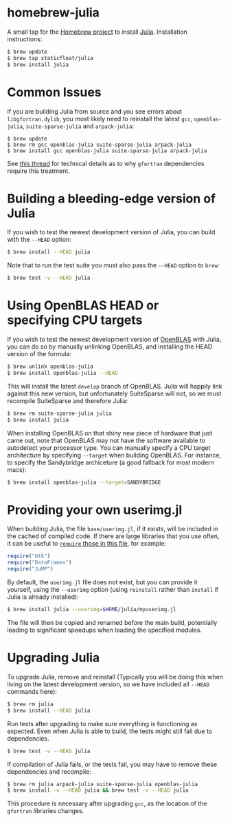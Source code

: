 homebrew-julia
==============

A small tap for the [Homebrew project](http://mxcl.github.com/homebrew/) to install [Julia](http://julialang.org/). Installation instructions:

```bash
$ brew update
$ brew tap staticfloat/julia
$ brew install julia
```

Common Issues
=============

If you are building Julia from source and you see errors about `libgfortran.dylib`, you most likely need to reinstall the latest `gcc`, `openblas-julia`, `suite-sparse-julia` and `arpack-julia`:

```
$ brew update
$ brew rm gcc openblas-julia suite-sparse-julia arpack-julia
$ brew install gcc openblas-julia suite-sparse-julia arpack-julia 
```

See [this thread](https://github.com/Homebrew/homebrew/issues/33948) for technical details as to why `gfortran` dependencies require this treatment.

Building a bleeding-edge version of Julia
=========================================
If you wish to test the newest development version of Julia, you can build with the `--HEAD` option:

```bash
$ brew install --HEAD julia
```

Note that to run the test suite you must also pass the `--HEAD` option to `brew`:
```bash
$ brew test -v --HEAD julia
```


Using OpenBLAS HEAD or specifying CPU targets
=============================================
If you wish to test the newest development version of [OpenBLAS](https://github.com/xianyi/OpenBLAS) with Julia, you can do so by manually unlinking OpenBLAS, and installing the HEAD version of the formula:

```bash
$ brew unlink openblas-julia
$ brew install openblas-julia --HEAD
```

This will install the latest `develop` branch of OpenBLAS.  Julia will happily link against this new version, but unfortunately SuiteSparse will not, so we must recompile SuiteSparse and therefore Julia:

```bash
$ brew rm suite-sparse-julia julia
$ brew install julia
```

When installing OpenBLAS on that shiny new piece of hardware that just came out, note that OpenBLAS may not have the software available to autodetect your processor type.  You can manually specify a CPU target architecture by specifying `--target` when building OpenBLAS.  For instance, to specify the Sandybridge archiceture (a good fallback for most modern macs):
``` bash
$ brew install openblas-julia --target=SANDYBRIDGE
```


Providing your own userimg.jl
=============================

When building Julia, the file `base/userimg.jl`, if it exists, will be included in the cached of compiled code. If there are large libraries that you use often, it can be useful to [`require` those in this file](https://github.com/JuliaLang/Gtk.jl/blob/master/doc/precompilation.md), for example:

```julia
require("Gtk")
require("DataFrames")
require("JuMP")
```

By default, the `userimg.jl` file does not exist, but you can provide it yourself, using the `--userimg` option (using `reinstall` rather than `install` if Julia is already installed):

```bash
$ brew install julia --userimg=$HOME/julia/myuserimg.jl
```

The file will then be copied and renamed before the main build, potentially leading to significant speedups when loading the specified modules.


Upgrading Julia
===============
To upgrade Julia, remove and reinstall (Typically you will be doing this when living on the latest development version, so we have included all `--HEAD` commands here):

```bash
$ brew rm julia
$ brew install --HEAD julia
```

Run tests after upgrading to make sure everything is functioning as expected. Even when Julia is able to build, the tests might still fail due to dependencies.

```bash
$ brew test -v --HEAD julia
```

If compilation of Julia fails, or the tests fail, you may have to remove these dependencies and recompile:

```bash
$ brew rm julia arpack-julia suite-sparse-julia openblas-julia
$ brew install -v --HEAD julia && brew test -v --HEAD julia
```

This procedure is necessary after upgrading `gcc`, as the location of the `gfortran` libraries changes.
